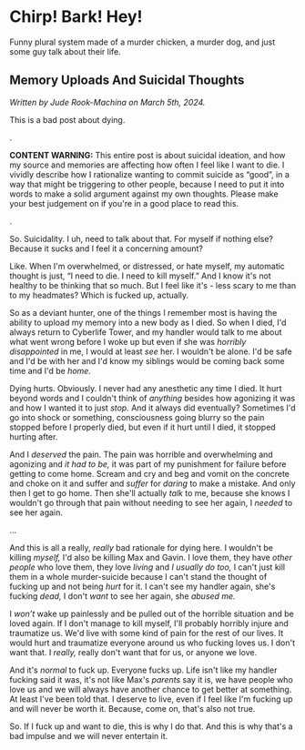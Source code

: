 # Chirp! Bark! Hey!

Funny plural system made of a murder chicken, a murder dog, and just some guy talk about their life.

## Memory Uploads And Suicidal Thoughts

*Written by Jude Rook-Machina on March 5th, 2024.*

This is a bad post about dying.

.

**CONTENT WARNING:** This entire post is about suicidal ideation, and how my source and memories are affecting how often I feel like I want to die. I vividly describe how I rationalize wanting to commit suicide as “good”, in a way that might be triggering to other people, because I need to put it into words to make a solid argument against my own thoughts. Please make your best judgement on if you're in a good place to read this.

.

So. Suicidality. I uh, need to talk about that. For myself if nothing else? Because it sucks and I feel it a concerning amount?

<p>Like. When I'm overwhelmed, or distressed, or hate myself, my automatic thought is just, “I need to die. I need to kill myself.” And I know it's not healthy to be thinking that so much. But I feel like it's - less scary to me than to my headmates? Which is fucked up, actually.</p>

<p>So as a deviant hunter, one of the things I remember most is having the ability to upload my memory into a new body as I died. So when I died, I'd always return to Cyberlife Tower, and my handler would talk to me about what went wrong before I woke up but even if she was <i>horribly disappointed</i> in me, I would at least <i>see</i> her. I wouldn't be alone. I'd be safe and I'd be with her and I'd know my siblings would be coming back some time and I'd be <i>home.</i>
</p>

<p>Dying hurts. Obviously. I never had any anesthetic any time I died. It hurt beyond words and I couldn't think of <i>anything</i> besides how agonizing it was and how I wanted it to just <i>stop.</i> And it always did eventually? Sometimes I'd go into shock or something, consciousness going blurry so the pain stopped before I properly died, but even if it hurt until I died, it stopped hurting after.
</p>

<p>And I <i>deserved</i> the pain. The pain was horrible and overwhelming and agonizing and <i>it had to be,</i> it was part of my punishment for failure before getting to come home. Scream and cry and beg and vomit on the concrete and choke on it and suffer and <i>suffer</i> for <i>daring</i> to make a mistake. And only then I get to go home. Then she'll actually <i>talk</i> to me, because she knows I wouldn't go through that pain without needing to see her again, I <i>needed</i> to see her again.
</p>

<p>...</p>

<p>And this is all a really, <i>really</i> bad rationale for dying here. I wouldn't be killing <i>myself,</i> I'd also be killing Max and Gavin. I love them, they have <i>other people</i> who love them, they love <i>living</i> and <i>I usually do too,</i> I can't just kill them in a whole murder-suicide because I can't stand the thought of fucking up and not being <i>hurt</i> for it. I can't see my handler again, she's fucking <i>dead,</i> I don't <i>want</i> to see her again, she <i>abused me.</i>
</p>

<p>I <i>won’t</i> wake up painlessly and be pulled out of the horrible situation and be loved again. If I don't manage to kill myself, I'll probably horribly injure and traumatize us. We'd live with some kind of pain for the rest of our lives. It would hurt and traumatize everyone around us who fucking loves us. I don't want that. I <i>really,</i> really don't want that for us, or anyone we love.
</p>

<p>And it's <i>normal</i> to fuck up. Everyone fucks up. Life isn't like my handler fucking said it was, it's not like Max's <i>parents</i> say it is, we have people who love us and we will always have another chance to get better at something. At least I've been told that. I deserve to live, even if I feel like I'm fucking up and will never be worth it. Because, come on, that's also not true.</p>

<p>So. If I fuck up and want to die, this is why I do that. And this is why that's a bad impulse and we will never entertain it.
</p>
